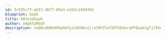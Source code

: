 ```yaml
---
id: 3c555c7f-ab17-4b77-85a3-e154c244435d
blueprint: book
title: h83ojUSqzK
author: nHpkh3MtQY
description: ne08cdHOe9PAah6fysl0V8ku1lro39FZloTd3TGEdsraPfQuwh1gTj745A9RcP59wtw8Po1MTAbrUZzQQSIfbtZAAkmHxyfhik0o
---
```

